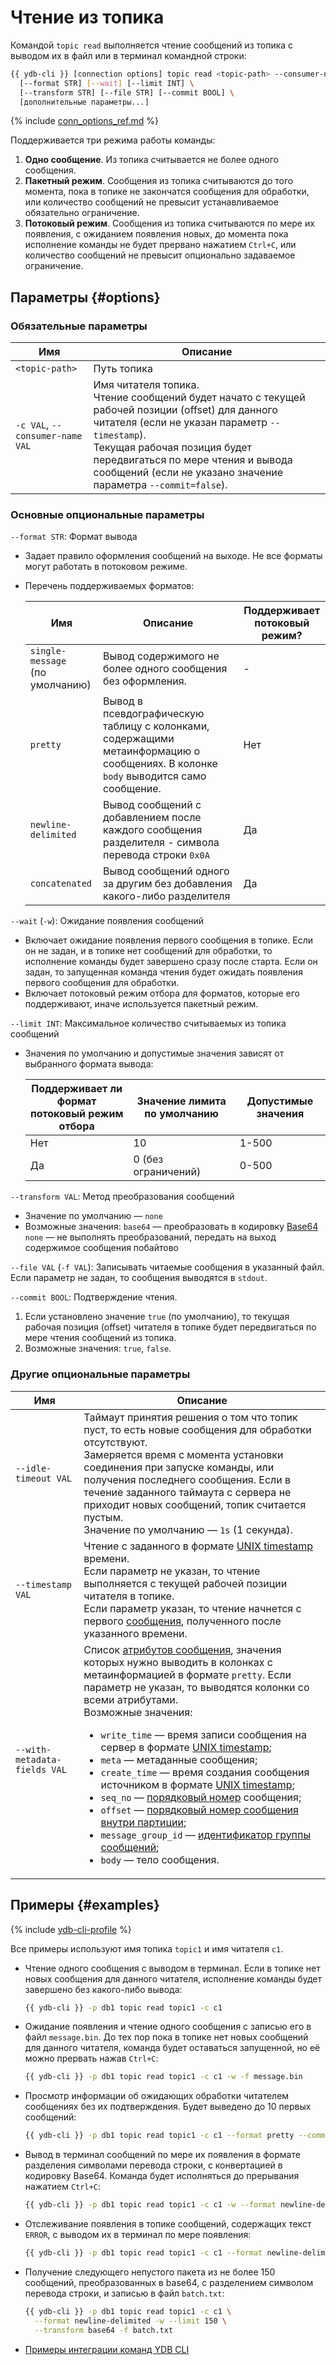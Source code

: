# Чтение из топика

Командой `topic read` выполняется чтение сообщений из топика с выводом их в файл или в терминал командной строки:

```bash
{{ ydb-cli }} [connection options] topic read <topic-path> --consumer-name STR \
  [--format STR] [--wait] [--limit INT] \
  [--transform STR] [--file STR] [--commit BOOL] \
  [дополнительные параметры...] 
```

{% include [conn_options_ref.md](commands/_includes/conn_options_ref.md) %}

Поддерживается три режима работы команды:

1. **Одно сообщение**. Из топика считывается не более одного сообщения.
2. **Пакетный режим**. Сообщения из топика считываются до того момента, пока в топике не закончатся сообщения для обработки, или количество сообщений не превысит устанавливаемое обязательно ограничение.
3. **Потоковый режим**. Сообщения из топика считываются по мере их появления, с ожиданием появления новых, до момента пока исполнение команды не будет прервано нажатием `Ctrl+C`, или количество сообщений не превысит опционально задаваемое ограничение.

## Параметры {#options}

### Обязательные параметры

Имя | Описание
---|---
`<topic-path>` | Путь топика
`-c VAL`, `--consumer-name VAL` | Имя читателя топика.<br>Чтение сообщений будет начато с текущей рабочей позиции (offset) для данного читателя (если не указан параметр `--timestamp`).<br>Текущая рабочая позиция будет передвигаться по мере чтения и вывода сообщений (если не указано значение параметра `--commit=false`).

### Основные опциональные параметры

`--format STR`: Формат вывода

- Задает правило оформления сообщений на выходе. Не все форматы могут работать в потоковом режиме.
- Перечень поддерживаемых форматов:

  Имя | Описание | Поддерживает<br>потоковый режим?
  ---|---|---
  `single-message`<br>(по умолчанию)|Вывод содержимого не более одного сообщения без оформления.|-|
  `pretty`|Вывод в псевдографическую таблицу с колонками, содержащими метаинформацию о сообщениях. В колонке `body` выводится само сообщение.|Нет
  `newline-delimited`|Вывод сообщений с добавлением после каждого сообщения разделителя - символа перевода строки `0x0A`|Да
  `concatenated`|Вывод сообщений одного за другим без добавления какого-либо разделителя|Да 

`--wait` (`-w`): Ожидание появления сообщений

- Включает ожидание появления первого сообщения в топике. Если он не задан, и в топике нет сообщений для обработки, то исполнение команды будет завершено сразу после старта. Если он задан, то запущенная команда чтения будет ожидать появления первого сообщения для обработки.
- Включает потоковый режим отбора для форматов, которые его поддерживают, иначе используется пакетный режим.

`--limit INT`: Максимальное количество считываемых из топика сообщений

- Значения по умолчанию и допустимые значения зависят от выбранного формата вывода:

  Поддерживает ли формат<br>потоковый режим отбора | Значение лимита по умолчанию | Допустимые значения
  ---|---|---
  Нет|10|1-500
  Да|0 (без ограничений)|0-500

`--transform VAL`: Метод преобразования сообщений

- Значение по умолчанию — `none`
- Возможные значения:
  `base64` — преобразовать в кодировку [Base64](https://ru.wikipedia.org/wiki/Base64)
  `none` — не выполнять преобразований, передать на выход содержимое сообщения побайтово

`--file VAL` (`-f VAL`): Записывать читаемые сообщения в указанный файл. Если параметр не задан, то сообщения выводятся в `stdout`.

`--commit BOOL`: Подтверждение чтения. 

1. Если установлено значение `true` (по умолчанию), то текущая рабочая позиция (offset) читателя в топике будет передвигаться по мере чтения сообщений из топика. 
2. Возможные значения: `true`, `false`.

### Другие опциональные параметры

Имя | Описание
---|---
`--idle-timeout VAL` | Таймаут принятия решения о том что топик пуст, то есть новые сообщения для обработки отсутствуют. <br>Замеряется время с момента установки соединения при запуске команды, или получения последнего сообщения. Если в течение заданного таймаута с сервера не приходит новых сообщений, топик считается пустым.<br>Значение по умолчанию — `1s` (1 секунда).
`--timestamp VAL` | Чтение с заданного в формате [UNIX timestamp](https://ru.wikipedia.org/wiki/Unix-время) времени.<br>Если параметр не указан, то чтение выполняется с текущей рабочей позиции читателя в топике.<br>Если параметр указан, то чтение начнется с первого [сообщения](../../concepts/topic.md#message), полученного после указанного времени.
`--with-metadata-fields VAL` | Список [атрибутов сообщения](../../concepts/topic.md#message), значения которых нужно выводить в колонках с метаинформацией в формате `pretty`. Если параметр не указан, то выводятся колонки со всеми атрибутами. <br>Возможные значения:<ul><li>`write_time` — время записи сообщения на сервер в формате [UNIX timestamp](https://ru.wikipedia.org/wiki/Unix-время);</li><li>`meta` — метаданные сообщения;</li><li>`create_time` — время создания сообщения источником в формате [UNIX timestamp](https://ru.wikipedia.org/wiki/Unix-время);</li><li>`seq_no` — [порядковый номер](../../concepts/topic.md#seqno) сообщения;</li><li>`offset` — [порядковый номер сообщения внутри партиции](../../concepts/topic.md#offset);</li><li>`message_group_id` — [идентификатор группы сообщений](../../concepts/topic.md#producer-id);</li><li>`body` — тело сообщения.</li></ul>

## Примеры {#examples}

{% include [ydb-cli-profile](../../_includes/ydb-cli-profile.md) %}

Все примеры используют имя топика `topic1` и имя читателя `c1`.

* Чтение одного сообщения с выводом в терминал. Если в топике нет новых сообщения для данного читателя, исполнение команды будет завершено без какого-либо вывода:
  ```bash
  {{ ydb-cli }} -p db1 topic read topic1 -c c1
  ```

* Ожидание появления и чтение одного сообщения с записью его в файл `message.bin`. До тех пор пока в топике нет новых сообщений для данного читателя, команда будет оставаться запущенной, но её можно прервать нажав `Ctrl+C`:
  ```bash
  {{ ydb-cli }} -p db1 topic read topic1 -c c1 -w -f message.bin
  ```

* Просмотр информации об ожидающих обработки читателем сообщениях без их подтверждения. Будет выведено до 10 первых сообщений:
  ```bash
  {{ ydb-cli }} -p db1 topic read topic1 -c c1 --format pretty --commit false
  ```

* Вывод в терминал сообщений по мере их появления в формате разделения символами перевода строки, с конвертацией в кодировку Base64. Команда будет исполняться до прерывания нажатием `Ctrl+C`:
  ```bash
  {{ ydb-cli }} -p db1 topic read topic1 -c c1 -w --format newline-delimited --transform base64
  ```

* Отслеживание появления в топике сообщений, содержащих текст `ERROR`, с выводом их в терминал по мере появления:
  ```bash
  {{ ydb-cli }} -p db1 topic read topic1 -c c1 --format newline-delimited -w | grep ERROR
  ```

* Получение следующего непустого пакета из не более 150 сообщений, преобразованных в base64, с разделением символом перевода строки, и записью в файл `batch.txt`:
  ```bash
  {{ ydb-cli }} -p db1 topic read topic1 -c c1 \
    --format newline-delimited -w --limit 150 \
    --transform base64 -f batch.txt
  ```

* [Примеры интеграции команд YDB CLI](topic-pipeline.md)
